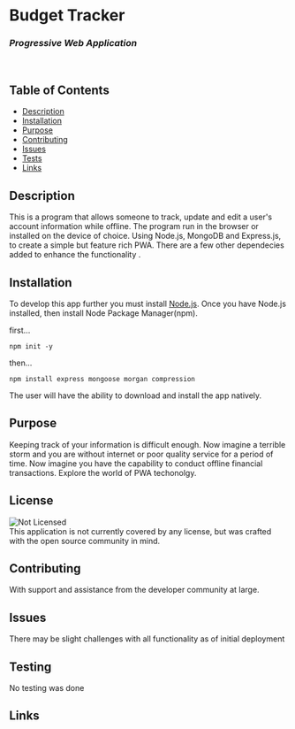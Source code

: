 # Budget Tracker

### _Progressive Web Application_

<br>

## Table of Contents

- [Description](#description)
- [Installation](#installation)
- [Purpose](#purpose)
- [Contributing](#contributing)
- [Issues](#issues)
- [Tests](#tests)
- [Links](#links)

## Description

This is a program that allows someone to track, update and edit a user's account information while offline. The program run in the browser or installed on the device of choice. Using Node.js, MongoDB and Express.js, to create a simple but feature rich PWA. There are a few other dependecies added to enhance the functionality .

## Installation

To develop this app further you must install [Node.js](https://nodejs.org/en/). Once you have Node.js installed, then install Node Package Manager(npm).

first...

```
npm init -y
```

then...

```
npm install express mongoose morgan compression
```

The user will have the ability to download and install the app natively.

## Purpose

Keeping track of your information is difficult enough. Now imagine a terrible storm and you are without internet or poor quality service for a period of time. Now imagine you have the capability to conduct offline financial transactions. Explore the world of PWA techonolgy.

## License

![Not Licensed](https://img.shields.io/badge/license--tertiary)
<br />
This application is not currently covered by any license, but was crafted with the open source community in mind.

## Contributing

With support and assistance from the developer community at large.

## Issues

There may be slight challenges with all functionality as of initial deployment

## Testing

No testing was done

## Links
